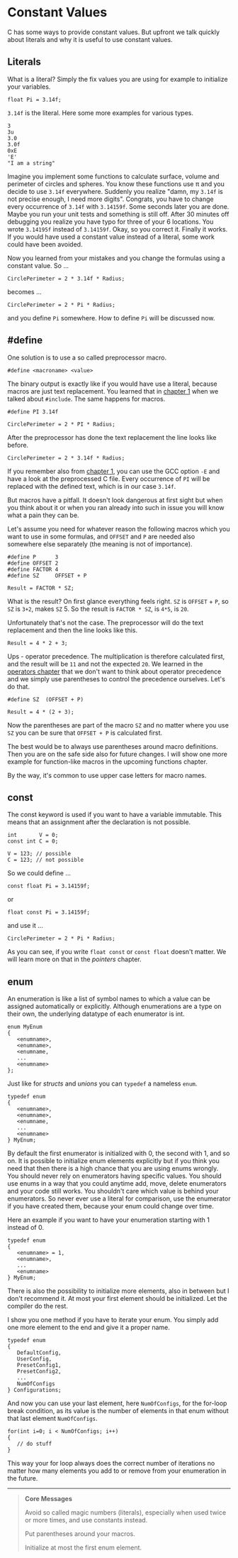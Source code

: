 
# Constant Values

C has some ways to provide constant values. But upfront we talk quickly about literals and why it is useful to use constant
values.

## Literals

What is a literal? Simply the fix values you are using for example to initialize your variables. 

    float Pi = 3.14f;

`3.14f` is the literal. Here some more examples for various types. 

    3
    3u
    3.0
    3.0f
    0xE
    'E'
    "I am a string"

Imagine you implement some functions to calculate surface, volume and perimeter of circles and spheres. You know these
functions use π and you decide to use `3.14f` everywhere. Suddenly you realize "damn, my `3.14f` is not precise enough, I
need more digits". Congrats, you have to change every occurrence of `3.14f` with `3.14159f`. Some seconds later you are
done. Maybe you run your unit tests and something is still off. After 30 minutes off debugging you realize you have typo
for three of your 6 locations. You wrote `3.14195f` instead of `3.14159f`. Okay, so you correct it. Finally it works.
If you would have used a constant value instead of a literal, some work could have been avoided.

Now you learned from your mistakes and you change the formulas using a constant value. So ...

    CirclePerimeter = 2 * 3.14f * Radius;

becomes ...

    CirclePerimeter = 2 * Pi * Radius;

and you define `Pi` somewhere. How to define `Pi` will be discussed now.


## \#define

One solution is to use a so called preprocessor macro.

    #define <macroname> <value>

The binary output is exactly like if you would have use a literal, because macros are just text replacement. You learned
that in [chapter 1](../01_hello_world/README.md) when we talked about `#include`. The same happens for macros.

    #define PI 3.14f
    
    CirclePerimeter = 2 * PI * Radius;

After the preprocessor has done the text replacement the line looks like before.

    CirclePerimeter = 2 * 3.14f * Radius;

If you remember also from [chapter 1](../01_hello_world/README.md), you can use the GCC option `-E` and have a look at
the preprocessed C file. Every occurrence of `PI` will be replaced with the defined text, which is in our case `3.14f`.

But macros have a pitfall. It doesn't look dangerous at first sight but when you think about it or when you ran already
into such in issue you will know what a pain they can be. 

Let's assume you need for whatever reason the following macros which you want to use in some formulas, and `OFFSET` and `P`
are needed also somewhere else separately (the meaning is not of importance).

    #define P      3
    #define OFFSET 2
    #define FACTOR 4
    #define SZ     OFFSET + P

    Result = FACTOR * SZ;

What is the result? On first glance everything feels right.
`SZ` is `OFFSET` + `P`, so `SZ` is `3+2`, makes `SZ` 5. So the result is `FACTOR * SZ`, is `4*5`, is `20`.

Unfortunately that's not the case. The preprocessor will do the text replacement and then the line looks like this. 

    Result = 4 * 2 + 3;

Ups - operator precedence. The multiplication is therefore calculated first, and the result will be `11` and not the
expected `20`. We learned in the [operators chapter](../04_operators/README.md) that we don't want to think about
operator precedence and we simply use parentheses to control the precedence ourselves. Let's do that.

    #define SZ  (OFFSET + P)

    Result = 4 * (2 + 3);

Now the parentheses are part of the macro `SZ` and no matter where you use `SZ` you can be sure that `OFFSET + P` is calculated first. 

The best would be to always use parentheses around macro definitions. Then you are on the safe side also for future
changes. I will show one more example for function-like macros in the upcoming functions chapter. 

By the way, it's common to use upper case letters for macro names. 


## const

The const keyword is used if you want to have a variable immutable. This means that an assignment after the declaration is not possible. 

    int       V = 0;
    const int C = 0;

    V = 123; // possible
    C = 123; // not possible

So we could define ...

    const float Pi = 3.14159f;

or 

    float const Pi = 3.14159f;

and use it ...

    CirclePerimeter = 2 * Pi * Radius;

As you can see, if you write `float const` or `const float` doesn't matter. We will learn more on that in the *pointers* chapter.


## enum

An enumeration is like a list of symbol names to which a value can be assigned automatically or explicitly. Although
enumerations are a type on their own, the underlying datatype of each enumerator is int. 

    enum MyEnum
    {
       <enumname>,
       <enumname>,
       <enumname,
       ...
       <enumname>
    };

Just like for *structs* and *unions* you can `typedef` a nameless `enum`. 

    typedef enum
    {
       <enumname>,
       <enumname>,
       <enumname,
       ...
       <enumname>
    } MyEnum;

By default the first enumerator is initialized with 0, the second with 1, and so on. It is possible to initialize enum
elements explicitly but if you think you need that then there is a high chance that you are using enums wrongly. You
should never rely on enumerators having specific values. You should use enums in a way that you could anytime add, move,
delete enumerators and your code still works. You shouldn't care which value is behind your enumerators. So never ever
use a literal for comparison, use the enumerator if you have created them, because your enum could change over time.

Here an example if you want to have your enumeration starting with 1 instead of 0.

    typedef enum
    {
       <enumname> = 1,
       <enumname>,
       ...
       <enumname>
    } MyEnum;

There is also the possibility to initialize more elements, also in between but I don't recommend it. At most your first
element should be initialized. Let the compiler do the rest.

I show you one method if you have to iterate your enum. You simply add one more element to the end and give it a proper name.

    typedef enum
    {
       DefaultConfig,
       UserConfig,
       PresetConfig1,
       PresetConfig2,
       ...
       NumOfConfigs
    } Configurations;

And now you can use your last element, here `NumOfConfigs`, for the for-loop break condition, as its value is the number
of elements in that enum without that last element `NumOfConfigs`.

    for(int i=0; i < NumOfConfigs; i++)
    {
       // do stuff
    }

This way your for loop always does the correct number of iterations no matter how many elements you add to or remove
from your enumeration in the future.

---

> **Core Messages**
>
> Avoid so called magic numbers (literals), especially when used twice or more times, and use constants instead.
>
> Put parentheses around your macros.
>
> Initialize at most the first enum element.

